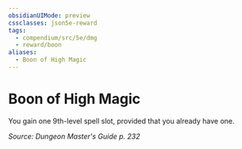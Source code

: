 ```yaml
---
obsidianUIMode: preview
cssclasses: json5e-reward
tags:
  - compendium/src/5e/dmg
  - reward/boon
aliases:
  - Boon of High Magic
---
```

# Boon of High Magic

You gain one 9th-level spell slot, provided that you already have one.

*Source: Dungeon Master's Guide p. 232*